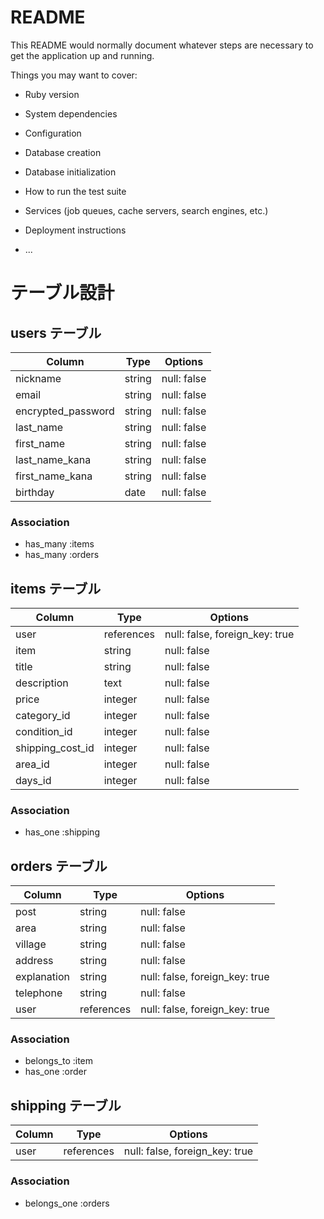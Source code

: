 # README

This README would normally document whatever steps are necessary to get the
application up and running.

Things you may want to cover:

* Ruby version

* System dependencies

* Configuration

* Database creation

* Database initialization

* How to run the test suite

* Services (job queues, cache servers, search engines, etc.)

* Deployment instructions

* ...

# テーブル設計

## users テーブル

| Column             | Type   | Options      |
| ------------------ | ------ | -----------  |
| nickname           | string | null: false  |
| email              | string | null: false  |
| encrypted_password | string | null: false  |
| last_name          | string | null: false  |
| first_name         | string | null: false  |
| last_name_kana     | string | null: false  |
| first_name_kana    | string | null: false  |
| birthday           | date   | null: false  |

### Association

- has_many :items
- has_many :orders

## items テーブル

| Column        | Type    | Options                        |
| ------------- | ------- | ------------------------------ |
| user          | references | null: false, foreign_key: true | 
| item          | string  | null: false                    |  
| title         | string  | null: false                    |  
| description   | text    | null: false                    | 
| price         | integer | null: false                    |  
| category_id     | integer  | null: false                    |  
| condition_id     | integer  | null: false                    | 
| shipping_cost_id | integer  | null: false                    |  
| area_id          | integer  | null: false                    |  
| days_id          | integer  | null: false                    |  

### Association

- has_one :shipping

## orders テーブル

| Column      | Type       | Options                        |
| ----------- | ---------- | ------------------------------ |
| post        | string     | null: false                    |  
| area         | string     | null: false                    |  
| village     | string     | null: false                    |  
| address     | string     | null: false                    |  
| explanation | string     | null: false, foreign_key: true   |  
| telephone   | string     | null: false                    |  
| user　　     | references | null: false, foreign_key: true |  


### Association

- belongs_to :item
- has_one :order

## shipping テーブル

| Column  | Type       | Options                        |
| ------- | ---------- | ------------------------------ |
| user    | references | null: false, foreign_key: true |

### Association

- belongs_one :orders